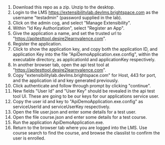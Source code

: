 1. Download this repo as a zip. Unzip to the desktop.
2. Login to the LMS https://extensibilitylab.devlms.brightspace.com as the username "testadmin" (password supplied in the lab).
3. Click on the admin cog, and select "Manage Extensibility".
4. Within "Id Key Authorization", select "Register an App".
5. Give the application a name, and set the trusted url to "https://apitesttool.desire2learnvalence.com".
6. Register the application.
7. Click to show the application key, and copy both the application ID, and application Key into the file "ApiDemoApplication.exe.config", within the executable directory, as applicationId and applicationKey respectively.
8. In another browser tab, open the api test tool at "https://apitesttool.desire2learnvalence.com".
9. Copy "extensibilitylab.devlms.brightspace.com" for Host, 443 for port, and the application id and key generated previously.
10. Click authenticate and follow through prompt by clicking "continue".
11. New fields "User Id" and "User Key" should be revealed in the api test tool UI. These are going to be our keys for our applications service user.
12. Copy the user id and key to "ApiDemoApplication.exe.config" as serviceUserId and serviceUserKey respectively.
13. Open the file user.json and enter some details for a test user.
14. Open the file course.json and enter some details for a test course.
15. Run the application ApiDemoApplication.exe.
16. Return to the browser tab where you are logged into the LMS. Use course search to find the course, and browse the classlist to confirm the user is enrolled.